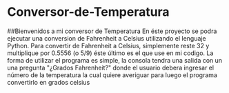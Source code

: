 # Conversor-de-Temperatura
##Bienvenidos a mi conversor de Temperatura
En éste proyecto se podra ejecutar una conversion de Fahrenheit a Celsius utilizando el lenguaje Python.
Para convertir de Fahrenheit a Celsius, simplemente reste 32 y multiplique por 0.5556 (o 5/9) éste último es el que use en mi codigo.
La forma de utilizar el programa es simple, la consola tendra una salida con un una pregunta "¿Grados Fahrenheit?" donde el usuario debera ingresar el número de la temperatura la cual quiere averiguar para luego el programa convertirlo en grados celsius
